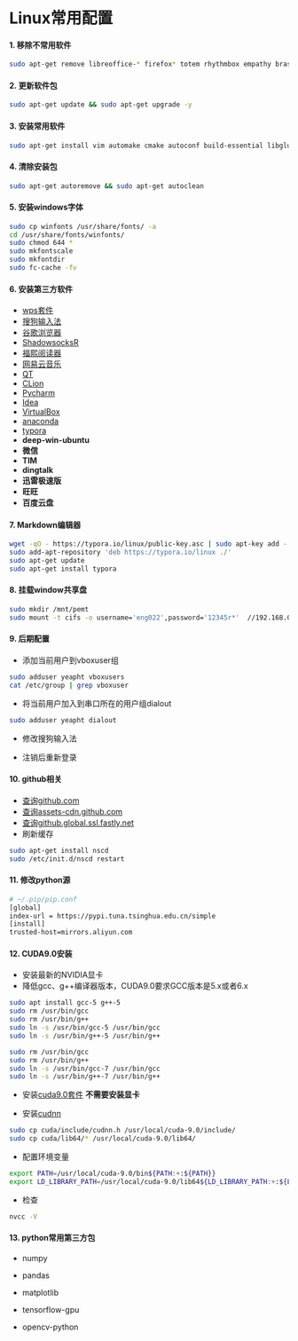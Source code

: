 # Linux常用配置

#### 1. 移除不常用软件

``` sh
sudo apt-get remove libreoffice-* firefox* totem rhythmbox empathy brasero simple-scan gnome-mahjongg aisleriot gnome-mines gnome-orca webbrowser-app gnome-sudoku landscape-client-ui-install transmission-* hexchat-common -y
```

#### 2. 更新软件包
``` sh
sudo apt-get update && sudo apt-get upgrade -y
```

####  3. 安装常用软件
``` sh
sudo apt-get install vim automake cmake autoconf build-essential libglu1-mesa-dev gcc g++ gcc-multilib g++-multilib fcitx minicom xinetd nscd tftpd-hpa tftp-hpa openvpn openssh-server net-tools sqlite3 samba-common samba cifs-utils libncurses5-dev zlib1g-dev gawk git-core subversion libssl-dev fcitx-config-gtk fcitx-frontend-all fcitx-module-cloudpinyin fcitx-ui-classic meld -y
```

#### 4. 清除安装包
``` sh
sudo apt-get autoremove && sudo apt-get autoclean
```

#### 5. 安装windows字体

``` sh
sudo cp winfonts /usr/share/fonts/ -a
cd /usr/share/fonts/winfonts/
sudo chmod 644 *
sudo mkfontscale
sudo mkfontdir
sudo fc-cache -fv 
```

#### 6. 安装第三方软件

* [wps套件](http://www.wps.cn/product/wpslinux)
* [搜狗输入法](https://pinyin.sogou.com/linux/?r=pinyin)
* [谷歌浏览器](https://chrome.en.softonic.com/)
* [ShadowsocksR](https://github.com/erguotou520/electron-ssr)
* [福熙阅读器](https://www.foxitsoftware.cn/downloads/)
* [网易云音乐](https://music.163.com/#/download)
* [QT](http://download.qt.io/official_releases/qt/)
* [CLion](http://www.jetbrains.com/clion/)
* [Pycharm](http://www.jetbrains.com/pycharm/)
* [Idea](http://www.jetbrains.com/idea/)
* [VirtualBox](https://www.virtualbox.org/wiki/Downloads)
* [anaconda](https://www.anaconda.com/distribution/#download-section)
* [typora](https://www.typora.io/#linux) 
* **deep-win-ubuntu**
* **微信**
* **TIM**
* **dingtalk**
* **迅雷极速版**
* **旺旺**
* **百度云盘**

#### 7. Markdown编辑器
``` sh
wget -qO - https://typora.io/linux/public-key.asc | sudo apt-key add -
sudo add-apt-repository 'deb https://typora.io/linux ./'
sudo apt-get update
sudo apt-get install typora
```

#### 8. 挂载window共享盘
``` sh
sudo mkdir /mnt/pemt
sudo mount -t cifs -o username='eng022',password='12345r*'  //192.168.0.60/共享盘 /mnt/pemt/
```

#### 9. 后期配置
- 添加当前用户到vboxuser组

``` sh
sudo adduser yeapht vboxusers
cat /etc/group | grep vboxuser
```
* 将当前用户加入到串口所在的用户组dialout
``` sh
sudo adduser yeapht dialout
```
* 修改搜狗输入法

* 注销后重新登录

#### 10. github相关
- [查询github.com](http://github.com.ipaddress.com/) 
- [查询assets-cdn.github.com]( http://tool.chinaz.com/dns?type=1&host=assets-cdn.github.com&ip=)
- [查询github.global.ssl.fastly.net](http://tool.chinaz.com/dns?type=1&host=assets-cdn.github.com&ip=)
- 刷新缓存
``` sh
sudo apt-get install nscd
sudo /etc/init.d/nscd restart
```

#### 11. 修改python源

```sh
# ~/.pip/pip.conf
[global]
index-url = https://pypi.tuna.tsinghua.edu.cn/simple
[install]
trusted-host=mirrors.aliyun.com
```

#### 12. CUDA9.0安装
* 安装最新的NVIDIA显卡
* 降低gcc、g++编译器版本，CUDA9.0要求GCC版本是5.x或者6.x

```sh
sudo apt install gcc-5 g++-5
sudo rm /usr/bin/gcc
sudo rm /usr/bin/g++
sudo ln -s /usr/bin/gcc-5 /usr/bin/gcc
sudo ln -s /usr/bin/g++-5 /usr/bin/g++

sudo rm /usr/bin/gcc
sudo rm /usr/bin/g++
sudo ln -s /usr/bin/gcc-7 /usr/bin/gcc
sudo ln -s /usr/bin/g++-7 /usr/bin/g++
```
* 安装[cuda9.0套件](https://developer.nvidia.com/cuda-90-download-archive?target_os=Linux)
	**不需要安装显卡**

* 安装[cudnn](https://developer.nvidia.com/rdp/form/cudnn-download-survey)
```sh
sudo cp cuda/include/cudnn.h /usr/local/cuda-9.0/include/
sudo cp cuda/lib64/* /usr/local/cuda-9.0/lib64/
```
*  配置环境变量
```sh
export PATH=/usr/local/cuda-9.0/bin${PATH:+:${PATH}}
export LD_LIBRARY_PATH=/usr/local/cuda-9.0/lib64${LD_LIBRARY_PATH:+:${LD_LIBRARY_PATH}}
```
*  检查
```sh
nvcc -V
```

####   13. python常用第三方包

* numpy

* pandas

* matplotlib

* tensorflow-gpu

* opencv-python

  

